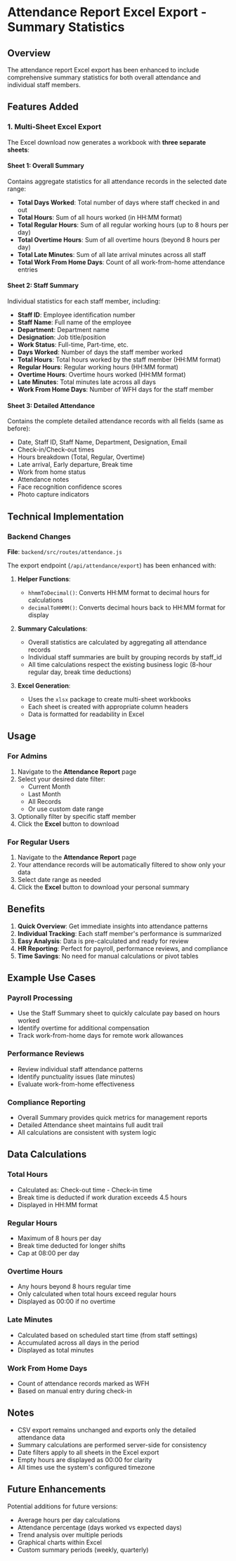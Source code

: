 # Attendance Report Excel Export - Summary Statistics

## Overview

The attendance report Excel export has been enhanced to include comprehensive summary statistics for both overall attendance and individual staff members.

## Features Added

### 1. Multi-Sheet Excel Export

The Excel download now generates a workbook with **three separate sheets**:

#### Sheet 1: Overall Summary
Contains aggregate statistics for all attendance records in the selected date range:
- **Total Days Worked**: Total number of days where staff checked in and out
- **Total Hours**: Sum of all hours worked (in HH:MM format)
- **Total Regular Hours**: Sum of all regular working hours (up to 8 hours per day)
- **Total Overtime Hours**: Sum of all overtime hours (beyond 8 hours per day)
- **Total Late Minutes**: Sum of all late arrival minutes across all staff
- **Total Work From Home Days**: Count of all work-from-home attendance entries

#### Sheet 2: Staff Summary
Individual statistics for each staff member, including:
- **Staff ID**: Employee identification number
- **Staff Name**: Full name of the employee
- **Department**: Department name
- **Designation**: Job title/position
- **Work Status**: Full-time, Part-time, etc.
- **Days Worked**: Number of days the staff member worked
- **Total Hours**: Total hours worked by the staff member (HH:MM format)
- **Regular Hours**: Regular working hours (HH:MM format)
- **Overtime Hours**: Overtime hours worked (HH:MM format)
- **Late Minutes**: Total minutes late across all days
- **Work From Home Days**: Number of WFH days for the staff member

#### Sheet 3: Detailed Attendance
Contains the complete detailed attendance records with all fields (same as before):
- Date, Staff ID, Staff Name, Department, Designation, Email
- Check-in/Check-out times
- Hours breakdown (Total, Regular, Overtime)
- Late arrival, Early departure, Break time
- Work from home status
- Attendance notes
- Face recognition confidence scores
- Photo capture indicators

## Technical Implementation

### Backend Changes

**File**: `backend/src/routes/attendance.js`

The export endpoint (`/api/attendance/export`) has been enhanced with:

1. **Helper Functions**:
   - `hhmmToDecimal()`: Converts HH:MM format to decimal hours for calculations
   - `decimalToHHMM()`: Converts decimal hours back to HH:MM format for display

2. **Summary Calculations**:
   - Overall statistics are calculated by aggregating all attendance records
   - Individual staff summaries are built by grouping records by staff_id
   - All time calculations respect the existing business logic (8-hour regular day, break time deductions)

3. **Excel Generation**:
   - Uses the `xlsx` package to create multi-sheet workbooks
   - Each sheet is created with appropriate column headers
   - Data is formatted for readability in Excel

## Usage

### For Admins
1. Navigate to the **Attendance Report** page
2. Select your desired date filter:
   - Current Month
   - Last Month
   - All Records
   - Or use custom date range
3. Optionally filter by specific staff member
4. Click the **Excel** button to download

### For Regular Users
1. Navigate to the **Attendance Report** page
2. Your attendance records will be automatically filtered to show only your data
3. Select date range as needed
4. Click the **Excel** button to download your personal summary

## Benefits

1. **Quick Overview**: Get immediate insights into attendance patterns
2. **Individual Tracking**: Each staff member's performance is summarized
3. **Easy Analysis**: Data is pre-calculated and ready for review
4. **HR Reporting**: Perfect for payroll, performance reviews, and compliance
5. **Time Savings**: No need for manual calculations or pivot tables

## Example Use Cases

### Payroll Processing
- Use the Staff Summary sheet to quickly calculate pay based on hours worked
- Identify overtime for additional compensation
- Track work-from-home days for remote work allowances

### Performance Reviews
- Review individual staff attendance patterns
- Identify punctuality issues (late minutes)
- Evaluate work-from-home effectiveness

### Compliance Reporting
- Overall Summary provides quick metrics for management reports
- Detailed Attendance sheet maintains full audit trail
- All calculations are consistent with system logic

## Data Calculations

### Total Hours
- Calculated as: Check-out time - Check-in time
- Break time is deducted if work duration exceeds 4.5 hours
- Displayed in HH:MM format

### Regular Hours
- Maximum of 8 hours per day
- Break time deducted for longer shifts
- Cap at 08:00 per day

### Overtime Hours
- Any hours beyond 8 hours regular time
- Only calculated when total hours exceed regular hours
- Displayed as 00:00 if no overtime

### Late Minutes
- Calculated based on scheduled start time (from staff settings)
- Accumulated across all days in the period
- Displayed as total minutes

### Work From Home Days
- Count of attendance records marked as WFH
- Based on manual entry during check-in

## Notes

- CSV export remains unchanged and exports only the detailed attendance data
- Summary calculations are performed server-side for consistency
- Date filters apply to all sheets in the Excel export
- Empty hours are displayed as 00:00 for clarity
- All times use the system's configured timezone

## Future Enhancements

Potential additions for future versions:
- Average hours per day calculations
- Attendance percentage (days worked vs expected days)
- Trend analysis over multiple periods
- Graphical charts within Excel
- Custom summary periods (weekly, quarterly)


